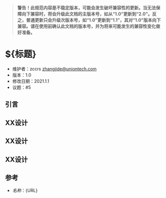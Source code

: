 <!-- 处于 unstable 状态的文档需添加以下信息，其它文档请不要添加 -->
> __警告！此规范内容是不稳定版本，可能会发生破坏兼容性的更新。当无法保障向下兼容时，将会升级此文档的主版本号，如从“1.0”更新到“2.0”。反之，普通更新只会升级次版本号，如“1.0”更新到“1.1”，其对“1.0”版本向下兼容。请在使用前确认此文档的版本号，并为将来可能发生的兼容性变化做好准备。__

<!-- 如: "# 应用程序图标规范" -->
# ${标题}

<!-- 请在使用时替换具体的信息 -->
* 维护者：zccrs <zhangjide@uniontech.com>
* 版本：1.0
* 修改日期：2021.1.1
* 议题：#5

## 引言

<!-- 此处应给出此规范的背景说明 -->

## XX设计

<!--  针对设计1的描述 -->

## XX设计

<!-- 针对设计2的描述 -->

## XX设计

<!-- 针对设计3的描述 -->

## 参考

<!-- 如: "* freedesktop图标主题: https://www.freedesktop.org/" -->
* ${名称}：${URL}
